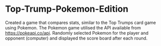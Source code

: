 # Top-Trump-Pokemon-Edition
Created a game that compares stats, similar to the Top Trumps card game using Pokemon. The Pokemon game utilised the API available from https://pokeapi.co/api. Randomly selected Pokemon for the player and opponent (computer) and displayed the score board after each round.
